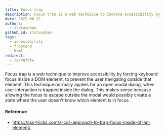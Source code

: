 ```yaml
---
title: Focus trap
description: Focus trap is a web technique to improve accessibility by forcing keyboard focus inside a DOM element, to prevent the user navigating outside that element.
date: 2022-06-12
authors:
  - zlatanpham
github_id: zlatanpham
tags:
  - accessibility
  - frontend
  - html
redirect:
  - /s/PQf0tw
---
```


Focus trap is a web technique to improve accessibility by forcing keyboard focus inside a DOM element, to prevent the user navigating outside that element. This technique normally applies for an open modal dialog, when user interaction is trapped inside the dialog. This makes sense because allowing the focus to escape outside the modal would possibly create a state where the user doesn't know which element is in focus.

#### Reference

- https://css-tricks.com/a-css-approach-to-trap-focus-inside-of-an-element/
